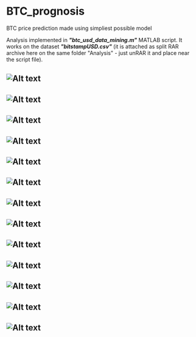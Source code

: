 # BTC_prognosis
BTC price prediction made using simpliest possible model

Analysis implemented in ***"btc_usd_data_mining.m"*** MATLAB script. It works on the dataset ***"bitstampUSD.csv"*** (it is attached as split RAR archive here on the same folder "Analysis" - just unRAR it and place near the script file).

![Alt text](presentation/0.png?raw=true "Slide 0")
-----
![Alt text](presentation/1.png?raw=true "Slide 1")
-----
![Alt text](presentation/2.png?raw=true "Slide 2")
-----
![Alt text](presentation/3.png?raw=true "Slide 3")
-----
![Alt text](presentation/4.png?raw=true "Slide 4")
-----
![Alt text](presentation/5.png?raw=true "Slide 5")
-----
![Alt text](presentation/6.png?raw=true "Slide 6")
-----
![Alt text](presentation/7.png?raw=true "Slide 7")
-----
![Alt text](presentation/8.png?raw=true "Slide 8")
-----
![Alt text](presentation/9.png?raw=true "Slide 9")
-----
![Alt text](presentation/10.png?raw=true "Slide 10")
-----
![Alt text](presentation/11.png?raw=true "Slide 11")
-----
![Alt text](presentation/12.png?raw=true "Slide 12")
-----
